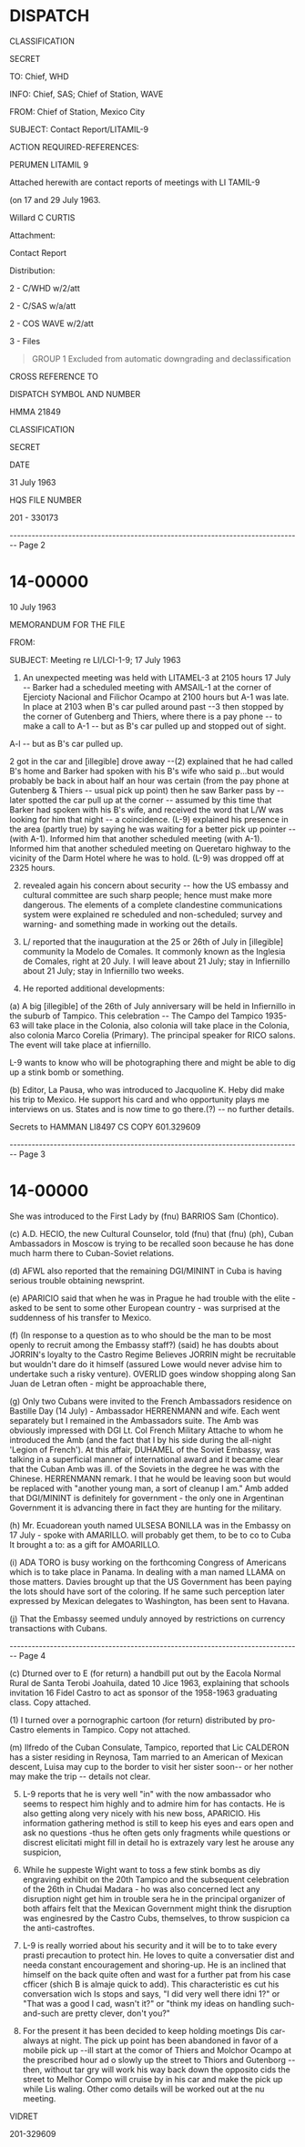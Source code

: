 # DISPATCH

CLASSIFICATION

SECRET

TO: Chief, WHD

INFO: Chief, SAS; Chief of Station, WAVE

FROM: Chief of Station, Mexico City

SUBJECT: Contact Report/LITAMIL-9

ACTION REQUIRED-REFERENCES:

PERUMEN LITAMIL 9

Attached herewith are contact reports of meetings with LI TAMIL-9

(on 17 and 29 July 1963.

Willard C CURTIS

Attachment:

Contact Report

Distribution:

2 - C/WHD w/2/att

2 - C/SAS w/a/att

2 - COS WAVE w/2/att

3 - Files

> GROUP 1
> Excluded from automatic
> downgrading and
> declassification

CROSS REFERENCE TO

DISPATCH SYMBOL AND NUMBER

HMMA 21849

CLASSIFICATION

SECRET

DATE

31 July 1963

HQS FILE NUMBER

201 - 330173


-------------------------------------------------------------------------------- Page 2

# 14-00000

10 July 1963

MEMORANDUM FOR THE FILE

FROM:

SUBJECT: Meeting re LI/LCI-1-9; 17 July 1963

1. An unexpected meeting was held with LITAMEL-3 at 2105 hours 17 July -- Barker had a scheduled meeting with AMSAIL-1 at the corner of Ejercioty Nacional and Filichor Ocampo at 2100 hours but A-1 was late. In place at 2103 when B's car pulled around past --3 then stopped by the corner of Gutenberg and Thiers, where there is a pay phone -- to make a call to A-1 -- but as B's car pulled up and stopped out of sight.

A-l -- but as B's car pulled up.

2 got in the car and [illegible] drove away --(2) explained that he had called B's home and Barker had spoken with his B's wife who said p...but would probably be back in about half an hour was certain (from the pay phone at Gutenberg & Thiers -- usual pick up point) then he saw Barker pass by -- later spotted the car pull up at the corner -- assumed by this time that Barker had spoken with his B's wife, and received the word that L/W was looking for him that night -- a coincidence. (L-9) explained his presence in the area (partly true) by saying he was waiting for a better pick up pointer -- (with A-1). Informed him that another scheduled meeting (with A-1). Informed him that another scheduled meeting on Queretaro highway to the vicinity of the Darm Hotel where he was to hold. (L-9) was dropped off at 2325 hours.

2. revealed again his concern about security -- how the US embassy and cultural committee are such sharp people; hence must make more dangerous. The elements of a complete clandestine communications system were explained re scheduled and non-scheduled; survey and warning- and something made in working out the details.

3. L/ reported that the inauguration at the 25 or 26th of July in [illegible] community la Modelo de Comales. It commonly known as the Inglesia de Comales, right at 20 July. I will leave about 21 July; stay in Infiernillo about 21 July; stay in Infiernillo two weeks.

4. He reported additional developments:

(a) A big [illegible] of the 26th of July anniversary will be held in Infiernillo in the suburb of Tampico. This celebration -- The Campo del Tampico 1935-63 will take place in the Colonia, also colonia will take place in the Colonia, also colonia Marco Corelia (Primary). The principal speaker for RICO salons. The event will take place at infiernillo.

L-9 wants to know who will be photographing there and might be able to dig up a stink bomb or something.

(b) Editor, La Pausa, who was introduced to Jacquoline K. Heby did make his trip to Mexico. He support his card and who opportunity plays me interviews on us. States and is now time to go there.(?) -- no further details.

Secrets to HAMMAN LI8497 CS COPY 601.329609


-------------------------------------------------------------------------------- Page 3

# 14-00000

She was introduced to the First Lady by (fnu) BARRIOS
Sam (Chontico).

(c) A.D. HECIO, the new Cultural Counselor, told (fnu) that
(fnu) (ph), Cuban Ambassadors in Moscow is trying to
be recalled soon because he has done much harm there to
Cuban-Soviet relations.

(d) AFWL also reported that the remaining DGI/MININT in Cuba
is having serious trouble obtaining newsprint.

(e) APARICIO said that when he was in Prague he had trouble
with the elite - asked to be sent to some other European
country - was surprised at the suddenness of his transfer
to Mexico.

(f) (In response to a question as to who should be the man to
be most openly to recruit among the Embassy staff?) (said)
he has doubts about JORRIN's loyalty to the Castro Regime
Believes JORRIN might be recruitable but wouldn't dare do
it himself (assured Lowe would never advise him to undertake
such a risky venture).
OVERLID goes window shopping along
San Juan de Letran often - might be approachable there,

(g) Only two Cubans were invited to the French Ambassadors
residence on Bastille Day (14 July) - Ambassador HERRENMANN
and wife. Each went separately but I remained in the
Ambassadors suite. The Amb was obviously impressed with DGI
Lt. Col French Military Attache to whom he introduced the Amb
(and the fact that I by his side during the all-night
'Legion of French'). At this affair, DUHAMEL of the Soviet
Embassy, was talking in a superficial manner of international
award and it became clear that the Cuban Amb was ill.
of the Soviets in the degree he was with the Chinese.
HERRENMANN remark. I that he would be leaving soon but would be
replaced with "another young man, a sort of cleanup I am."
Amb added that DGI/MININT is definitely for
government - the only one in Argentinan Government it is
advancing there in fact they are hunting for the military.

(h) Mr. Ecuadorean youth named ULSESA BONILLA was in the Embassy
on 17 July - spoke with AMARILLO.
will probably get them, to be to co to Cuba
It brought a to: as a gift for AMOARILLO.

(i) ADA TORO is busy working on the forthcoming Congress of
Americans which is to take place in Panama. In dealing
with a man named LLAMA on those matters. Davies
brought up that the US Government has been paying the lots
should have sort of the coloring. If he same
such perception later expressed by Mexican delegates to
Washington, has been sent to Havana.

(j) That the Embassy seemed unduly annoyed by restrictions
on currency transactions with Cubans.


-------------------------------------------------------------------------------- Page 4

(c) Dturned over to E (for return) a handbill put out by the Eacola Normal Rural de Santa Terobi Joahuila, dated 10 Jice 1963, explaining that schools invitation 16 Fidel Castro to act as sponsor of the 1958-1963 graduating class. Copy attached.

(1) I turned over a pornographic cartoon (for return) distributed by pro-Castro elements in Tampico. Copy not attached.

(m) Ilfredo of the Cuban Consulate, Tampico, reported that Lic CALDERON has a sister residing in Reynosa, Tam married to an American of Mexican descent, Luisa may cup to the border to visit her sister soon-- or her nother may make the trip -- details not clear.

5. L-9 reports that he is very well "in" with the now ambassador who seems to respect him highly and to admire him for has contacts. He is also getting along very nicely with his new boss, APARICIO. His information gathering method is still to keep his eyes and ears open and ask no questions -thus he often gets only fragments while questions or discrest elicitati might fill in detail ho is extrazely vary lest he arouse any suspicion,

6. While he suppeste Wight want to toss a few stink bombs as diy engraving exhibit on the 20th Tampico and the subsequent celebration of the 26th in Chudai Madara - ho was also concerned lect any disruption night get him in trouble sera he in the principal organizer of both affairs felt that the Mexican Government might think the disruption was enginesred by the Castro Cubs, themselves, to throw suspicion ca the anti-castroftes.

7. L-9 is really worried about his security and it will be to to take every prasti precaution to protect hin. He loves to quite a conversatier dist and needa constant encouragement and shoring-up. He is an inclined that himself on the back quite often and wast for a further pat from his case cfficer (shich B is almaje quick to add). This characteristic es cut his conversation wich Is stops and says, "I did very well there idni 1?" or "That was a good I cad, wasn't it?" or "think my ideas on handling such-and-such are pretty clever, don't you?"

8. For the present it has been decided to keep holding moetings Dis car- always at night. The pick up point has been abandoned in favor of a mobile pick up --ill start at the comor of Thiers and Molchor Ocampo at the prescribed hour ad o slowly up the street to Thiors and Gutenborg -- then, without tar gry will work his way back down the opposito cids the street to Melhor Compo will cruise by in his car and make the pick up while Lis waling. Other como details will be worked out at the nu meeting.

VIDRET

201-329609
